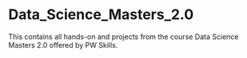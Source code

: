 # Data_Science_Masters_2.0

This contains all hands-on and projects from the course Data Science Masters 2.0 offered by PW Skills.